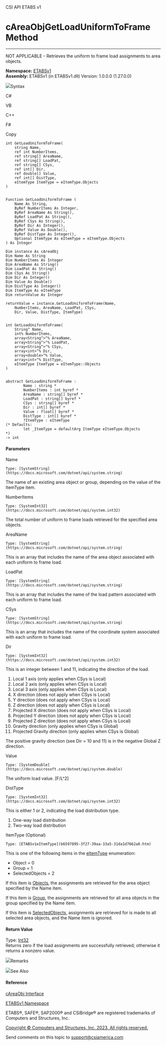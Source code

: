 ﻿

CSI API ETABS v1

# cAreaObjGetLoadUniformToFrame Method  
  
---  
  
NOT APPLICABLE - Retrieves the uniform to frame load assignments to area
objects.

**Namespace:** [ETABSv1](2780f1b8-2033-5289-2298-1cdb2a7508d9.htm)  
**Assembly:** ETABSv1 (in ETABSv1.dll) Version: 1.0.0.0 (1.27.0.0)

![](../icons/SectionExpanded.png)Syntax

C#

VB

C++

F#

Copy

    
    
    int GetLoadUniformToFrame(
    	string Name,
    	ref int NumberItems,
    	ref string[] AreaName,
    	ref string[] LoadPat,
    	ref string[] CSys,
    	ref int[] Dir,
    	ref double[] Value,
    	ref int[] DistType,
    	eItemType ItemType = eItemType.Objects
    )
    
    
    Function GetLoadUniformToFrame ( 
    	Name As String,
    	ByRef NumberItems As Integer,
    	ByRef AreaName As String(),
    	ByRef LoadPat As String(),
    	ByRef CSys As String(),
    	ByRef Dir As Integer(),
    	ByRef Value As Double(),
    	ByRef DistType As Integer(),
    	Optional ItemType As eItemType = eItemType.Objects
    ) As Integer
    
    Dim instance As cAreaObj
    Dim Name As String
    Dim NumberItems As Integer
    Dim AreaName As String()
    Dim LoadPat As String()
    Dim CSys As String()
    Dim Dir As Integer()
    Dim Value As Double()
    Dim DistType As Integer()
    Dim ItemType As eItemType
    Dim returnValue As Integer
    
    returnValue = instance.GetLoadUniformToFrame(Name, 
    	NumberItems, AreaName, LoadPat, CSys, 
    	Dir, Value, DistType, ItemType)
    
    
    int GetLoadUniformToFrame(
    	String^ Name, 
    	int% NumberItems, 
    	array<String^>^% AreaName, 
    	array<String^>^% LoadPat, 
    	array<String^>^% CSys, 
    	array<int>^% Dir, 
    	array<double>^% Value, 
    	array<int>^% DistType, 
    	eItemType ItemType = eItemType::Objects
    )
    
    
    abstract GetLoadUniformToFrame : 
            Name : string * 
            NumberItems : int byref * 
            AreaName : string[] byref * 
            LoadPat : string[] byref * 
            CSys : string[] byref * 
            Dir : int[] byref * 
            Value : float[] byref * 
            DistType : int[] byref * 
            ?ItemType : eItemType 
    (* Defaults:
            let _ItemType = defaultArg ItemType eItemType.Objects
    *)
    -> int 
    

#### Parameters

Name

    Type: [SystemString](https://docs.microsoft.com/dotnet/api/system.string)  
The name of an existing area object or group, depending on the value of the
ItemType item.

NumberItems

    Type: [SystemInt32](https://docs.microsoft.com/dotnet/api/system.int32)  
The total number of uniform to frame loads retrieved for the specified area
objects.

AreaName

    Type: [SystemString](https://docs.microsoft.com/dotnet/api/system.string)  
This is an array that includes the name of the area object associated with
each uniform to frame load.

LoadPat

    Type: [SystemString](https://docs.microsoft.com/dotnet/api/system.string)  
This is an array that includes the name of the load pattern associated with
each uniform to frame load.

CSys

    Type: [SystemString](https://docs.microsoft.com/dotnet/api/system.string)  
This is an array that includes the name of the coordinate system associated
with each uniform to frame load.

Dir

    Type: [SystemInt32](https://docs.microsoft.com/dotnet/api/system.int32)  
This is an integer between 1 and 11, indicating the direction of the load.

  1. Local 1 axis (only applies when CSys is Local)
  2. Local 2 axis (only applies when CSys is Local)
  3. Local 3 axis (only applies when CSys is Local)
  4. X direction (does not apply when CSys is Local)
  5. Y direction (does not apply when CSys is Local)
  6. Z direction (does not apply when CSys is Local)
  7. Projected X direction (does not apply when CSys is Local)
  8. Projected Y direction (does not apply when CSys is Local)
  9. Projected Z direction (does not apply when CSys is Local)
  10. Gravity direction (only applies when CSys is Global)
  11. Projected Gravity direction (only applies when CSys is Global)

The positive gravity direction (see Dir = 10 and 11) is in the negative Global
Z direction.

Value

    Type: [SystemDouble](https://docs.microsoft.com/dotnet/api/system.double)  
The uniform load value. [F/L^2]

DistType

    Type: [SystemInt32](https://docs.microsoft.com/dotnet/api/system.int32)  
This is either 1 or 2, indicating the load distribution type.

  1. One-way load distribution
  2. Two-way load distribution

ItemType (Optional)

    Type: [ETABSv1eItemType](b6597895-3f27-39aa-33a5-31da1d7662a0.htm)  
This is one of the following items in the
[eItemType](b6597895-3f27-39aa-33a5-31da1d7662a0.htm) enumeration:

  * Object = 0
  * Group = 1
  * SelectedObjects = 2

If this item is [Objects](b6597895-3f27-39aa-33a5-31da1d7662a0.htm), the
assignments are retrieved for the area object specified by the Name item.

If this item is [Group](b6597895-3f27-39aa-33a5-31da1d7662a0.htm), the
assignments are retrieved for all area objects in the group specified by the
Name item.

If this item is [SelectedObjects](b6597895-3f27-39aa-33a5-31da1d7662a0.htm),
assignments are retrieved for is made to all selected area objects, and the
Name item is ignored.

#### Return Value

Type: [Int32](https://docs.microsoft.com/dotnet/api/system.int32)  
Returns zero if the load assignments are successfully retrieved; otherwise it
returns a nonzero value.

![](../icons/SectionExpanded.png)Remarks

![](../icons/SectionExpanded.png)See Also

#### Reference

[cAreaObj Interface](2cda9b42-232e-6821-8caa-dc87fd84fed0.htm)

[ETABSv1 Namespace](2780f1b8-2033-5289-2298-1cdb2a7508d9.htm)

ETABS®, SAFE®, SAP2000® and CSiBridge® are registered trademarks of Computers
and Structures, Inc.  

[Copyright © Computers and Structures, Inc. 2023. All rights
reserved.](http://www.csiamerica.com)

Send comments on this topic to
[support@csiamerica.com](mailto:support%40csiamerica.com?Subject=CSI%20API%20ETABS%20v1)

